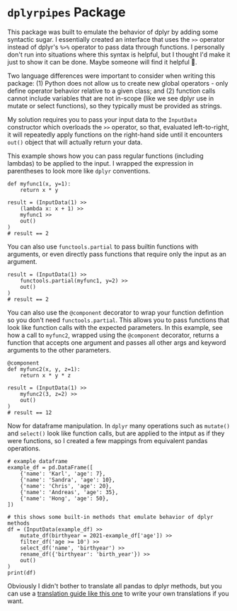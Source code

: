 # `dplyrpipes` Package

This package was built to emulate the behavior of dplyr by adding some syntactic sugar. I essentially created an interface that uses the `>>` operator instead of dplyr's `%>%` operator to pass data through functions. I personally don't run into situations where this syntax is helpful, but I thought I'd make it just to show it can be done. Maybe someone will find it helpful 🤷.

Two language differences were important to consider when writing this package: (1) Python does not allow us to create new global operators - only define operator behavior relative to a given class; and (2) function calls cannot include variables that are not in-scope (like we see dplyr use in mutate or select functions), so they typically must be provided as strings.

My solution requires you to pass your input data to the `InputData` constructor which overloads the `>>` operator, so that, evaluated left-to-right, it will repeatedly apply functions on the right-hand side until it encounters `out()` object that will actually return your data.

This example shows how you can pass regular functions (including lambdas) to be applied to the input. I wrapped the expression in parentheses to look more like `dplyr` conventions.

```
def myfunc1(x, y=1):
    return x * y

result = (InputData(1) >> 
    (lambda x: x + 1) >> 
    myfunc1 >>
    out()
)
# result == 2
```

You can also use `functools.partial` to pass builtin functions with arguments, or even directly pass functions that require only the input as an argument.

```
result = (InputData(1) >> 
    functools.partial(myfunc1, y=2) >>
    out()
)
# result == 2
```

You can also use the `@component` decorator to wrap your function defintion so you don't need `functools.partial`. This allows you to pass functions that look like function calls with the expected parameters. In this example, see how a call to `myfunc2`, wrapped using the `@component` decorator, returns a function that accepts one argument and passes all other args and keyword arguments to the other parameters.

```
@component
def myfunc2(x, y, z=1):
    return x * y * z

result = (InputData(1) >> 
    myfunc2(3, z=2) >>
    out()
)
# result == 12
```


Now for dataframe manipulation. In `dplyr` many operations such as `mutate()` and `select()` look like function calls, but are applied to the intput as if they were functions, so I created a few mappings from equivalent pandas operations.

```
# example dataframe
example_df = pd.DataFrame([
    {'name': 'Karl', 'age': 7}, 
    {'name': 'Sandra', 'age': 10}, 
    {'name': 'Chris', 'age': 20},
    {'name': 'Andreas', 'age': 35},
    {'name': 'Hong', 'age': 50},
])

# this shows some built-in methods that emulate behavior of dplyr methods
df = (InputData(example_df) >> 
    mutate_df(birthyear = 2021-example_df['age']) >>
    filter_df('age >= 10') >>
    select_df('name', 'birthyear') >>
    rename_df({'birthyear': 'birth_year'}) >>
    out()
)
print(df)
```

Obviously I didn't bother to translate all pandas to dplyr methods, but you can use a [translation guide like this one](https://pandas.pydata.org/docs/getting_started/comparison/comparison_with_r.html) to write your own translations if you want.

